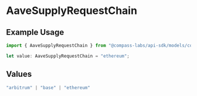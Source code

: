 # AaveSupplyRequestChain

## Example Usage

```typescript
import { AaveSupplyRequestChain } from "@compass-labs/api-sdk/models/components";

let value: AaveSupplyRequestChain = "ethereum";
```

## Values

```typescript
"arbitrum" | "base" | "ethereum"
```